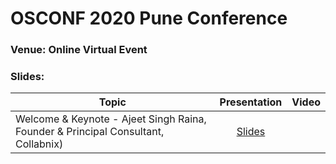 # OSCONF 2020 Pune Conference

### Venue: Online Virtual Event


### Slides:


| Topic        | Presentation          | Video  | 
| ------------- |:-------------:| -----:| 
| Welcome & Keynote - Ajeet Singh Raina, Founder & Principal Consultant, Collabnix)| [Slides]() |  | 





